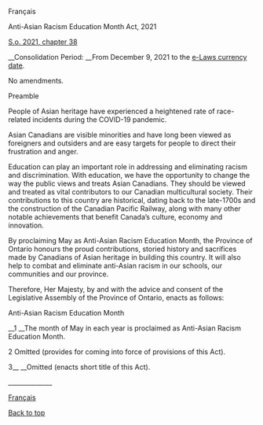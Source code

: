 [<a id="Top"></a>Français](http://www.ontario.ca/fr/lois/loi/21a38)

Anti\-Asian Racism Education Month Act, 2021

[S\.o\. 2021, chapter 38](https://www.ontario.ca/laws/statute/s21038)

__Consolidation Period: __From December 9, 2021 to the [e\-Laws currency date](http://www.e-laws.gov.on.ca/navigation?file=currencyDates&lang=en)\.

No amendments\.

Preamble

People of Asian heritage have experienced a heightened rate of race\-related incidents during the COVID\-19 pandemic\.

Asian Canadians are visible minorities and have long been viewed as foreigners and outsiders and are easy targets for people to direct their frustration and anger\.

Education can play an important role in addressing and eliminating racism and discrimination\. With education, we have the opportunity to change the way the public views and treats Asian Canadians\. They should be viewed and treated as vital contributors to our Canadian multicultural society\. Their contributions to this country are historical, dating back to the late\-1700s and the construction of the Canadian Pacific Railway, along with many other notable achievements that benefit Canada’s culture, economy and innovation\.

By proclaiming May as Anti\-Asian Racism Education Month, the Province of Ontario honours the proud contributions, storied history and sacrifices made by Canadians of Asian heritage in building this country\. It will also help to combat and eliminate anti\-Asian racism in our schools, our communities and our province\.

Therefore, Her Majesty, by and with the advice and consent of the Legislative Assembly of the Province of Ontario, enacts as follows:

Anti\-Asian Racism Education Month

__1 __The month of May in each year is proclaimed as Anti\-Asian Racism Education Month\.

2 Omitted \(provides for coming into force of provisions of this Act\)\.

3__ __Omitted \(enacts short title of this Act\)\.

\_\_\_\_\_\_\_\_\_\_\_\_\_\_

[Français](http://www.ontario.ca/fr/lois/loi/21a38)

[Back to top](#Top)


